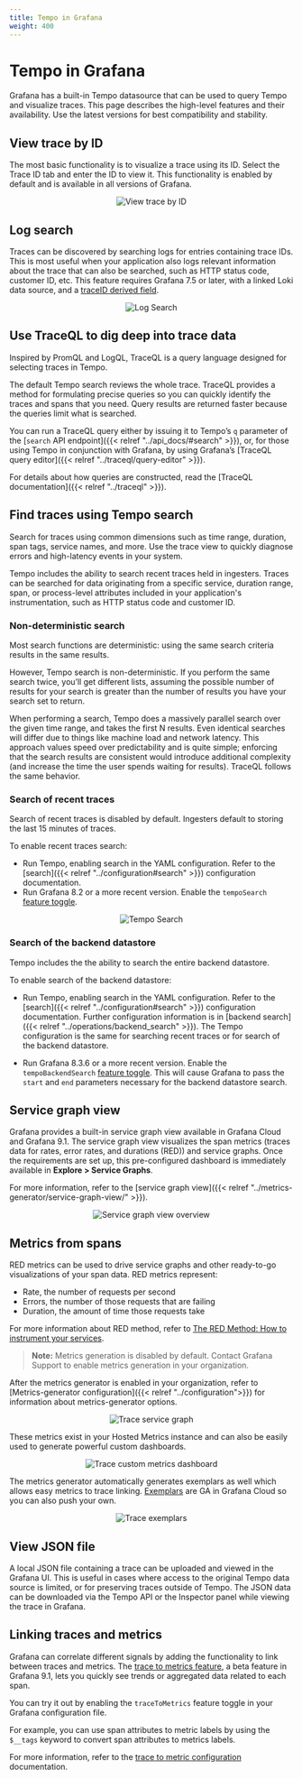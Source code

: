 ```yaml
---
title: Tempo in Grafana
weight: 400
---
```


# Tempo in Grafana

Grafana has a built-in Tempo datasource that can be used to query Tempo and visualize traces.  This page describes the high-level features and their availability.  Use the latest versions for best compatibility and stability.

## View trace by ID

The most basic functionality is to visualize a trace using its ID.  Select the Trace ID tab and enter the ID to view it. This functionality is enabled by default and is available in all versions of Grafana.
<p align="center"><img src="../assets/grafana-query.png" alt="View trace by ID"></p>

## Log search

Traces can be discovered by searching logs for entries containing trace IDs.  This is most useful when your application also logs relevant information about the trace that can also be searched, such as HTTP status code, customer ID, etc.  This feature requires Grafana 7.5 or later, with a linked Loki data source, and a [traceID derived field](https://grafana.com/docs/grafana/latest/datasources/loki/#derived-fields).

<p align="center"><img src="../assets/log-search.png" alt="Log Search"></p>


## Use TraceQL to dig deep into trace data

Inspired by PromQL and LogQL, TraceQL is a query language designed for selecting traces in Tempo.

The default Tempo search reviews the whole trace. TraceQL provides a method for formulating precise queries so you can quickly identify the traces and spans that you need. Query results are returned faster because the queries limit what is searched.

You can run a TraceQL query either by issuing it to Tempo’s `q` parameter of the [`search` API endpoint]({{< relref "../api_docs/#search" >}}), or, for those using Tempo in conjunction with Grafana, by using Grafana’s [TraceQL query editor]({{< relref "../traceql/query-editor" >}}).

For details about how queries are constructed, read the [TraceQL documentation]({{< relref "../traceql" >}}).

## Find traces using Tempo search

Search for traces using common dimensions such as time range, duration, span tags, service names, and more. Use the trace view to quickly diagnose errors and high-latency events in your system.

Tempo includes the ability to search recent traces held in ingesters.
Traces can be searched for data originating from a specific service,
duration range, span, or process-level attributes included in your application's instrumentation, such as HTTP status code and customer ID.

### Non-deterministic search

Most search functions are deterministic: using the same search criteria results in the same results.

However, Tempo search is non-deterministic.
If you perform the same search twice, you’ll get different lists, assuming the possible number of results for your search is greater than the number of results you have your search set to return.

When performing a search, Tempo does a massively parallel search over the given time range, and takes the first N results. Even identical searches will differ due to things like machine load and network latency. This approach values speed over predictability and is quite simple; enforcing that the search results are consistent would introduce additional complexity (and increase the time the user spends waiting for results). TraceQL follows the same behavior.

### Search of recent traces

Search of recent traces is disabled by default.
Ingesters default to storing the last 15 minutes of traces.

To enable recent traces search:

-  Run Tempo, enabling search in the YAML configuration.
Refer to the [search]({{< relref "../configuration#search" >}}) configuration documentation.
-  Run Grafana 8.2 or a more recent version. Enable the `tempoSearch` [feature toggle](https://github.com/grafana/tempo/blob/main/example/docker-compose/tempo-search/grafana.ini).

<p align="center"><img src="../assets/tempo-search.png" alt="Tempo Search"></p>

### Search of the backend datastore

Tempo includes the the ability to search the entire backend datastore.

To enable search of the backend datastore:

-  Run Tempo, enabling search in the YAML configuration.
Refer to the [search]({{< relref "../configuration#search" >}}) configuration documentation.
Further configuration information is in [backend search]({{< relref "../operations/backend_search" >}}).
The Tempo configuration is the same for searching recent traces or
for search of the backend datastore.

-  Run Grafana 8.3.6 or a more recent version. Enable the `tempoBackendSearch` [feature toggle](https://github.com/grafana/tempo/blob/main/example/docker-compose/tempo-search/grafana.ini). This will cause Grafana to pass the `start` and `end` parameters necessary for the backend datastore search.


## Service graph view

Grafana provides a built-in service graph view available in Grafana Cloud and Grafana 9.1.
The service graph view visualizes the span metrics (traces data for rates, error rates, and durations (RED)) and service graphs.
Once the requirements are set up, this pre-configured dashboard is immediately available in **Explore > Service Graphs**.

For more information, refer to the [service graph view]({{< relref "../metrics-generator/service-graph-view/" >}}).

<p align="center"><img src="../assets/apm-overview.png" alt="Service graph view overview"></p>

## Metrics from spans

RED metrics can be used to drive service graphs and other ready-to-go visualizations of your span data. RED metrics represent:

- Rate, the number of requests per second
- Errors, the number of those requests that are failing
- Duration, the amount of time those requests take

For more information about RED method, refer to [The RED Method: How to instrument your services](https://grafana.com/blog/2018/08/02/the-red-method-how-to-instrument-your-services/).

>**Note:** Metrics generation is disabled by default. Contact Grafana Support to enable metrics generation in your organization.

After the metrics generator is enabled in your organization, refer to [Metrics-generator configuration]({{< relref "../configuration">}}) for information about metrics-generator options.

<p align="center"><img src="../assets/trace_service_graph.png" alt="Trace service graph"></p>

These metrics exist in your Hosted Metrics instance and can also be easily used to generate powerful custom dashboards.

<p align="center"><img src="../assets/trace_custom_metrics_dash.png" alt="Trace custom metrics dashboard"></p>

The metrics generator automatically generates exemplars as well which allows easy metrics to trace linking. [Exemplars](https://grafana.com/docs/grafana-cloud/data-configuration/traces/exemplars/) are GA in Grafana Cloud so you can also push your own.

<p align="center"><img src="../assets/trace_exemplars.png" alt="Trace exemplars"></p>

## View JSON file
A local JSON file containing a trace can be uploaded and viewed in the Grafana UI. This is useful in cases where access to the original Tempo data source is limited, or for preserving traces outside of Tempo. The JSON data can be downloaded via the Tempo API or the Inspector panel while viewing the trace in Grafana.

## Linking traces and metrics

Grafana can correlate different signals by adding the functionality to link between traces and metrics. The [trace to metrics feature](https://grafana.com/blog/2022/08/18/new-in-grafana-9.1-trace-to-metrics-allows-users-to-navigate-from-a-trace-span-to-a-selected-data-source/), a beta feature in Grafana 9.1, lets you quickly see trends or aggregated data related to each span.

You can try it out by enabling the `traceToMetrics` feature toggle in your Grafana configuration file.

For example, you can use span attributes to metric labels by using the `$__tags` keyword to convert span attributes to metrics labels.

For more information, refer to the [trace to metric configuration](https://grafana.com/docs/grafana/latest/datasources/tempo/#trace-to-metrics) documentation.
